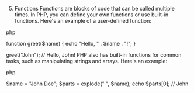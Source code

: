 5. Functions
Functions are blocks of code that can be called multiple times. In PHP, you can define your own functions or use built-in functions. Here's an example of a user-defined function:

php

function greet($name) {
    echo "Hello, " . $name . "!";
}

greet("John"); // Hello, John!
PHP also has built-in functions for common tasks, such as manipulating strings and arrays. Here's an example:

php

$name = "John Doe";
$parts = explode(" ", $name);
echo $parts[0]; // John